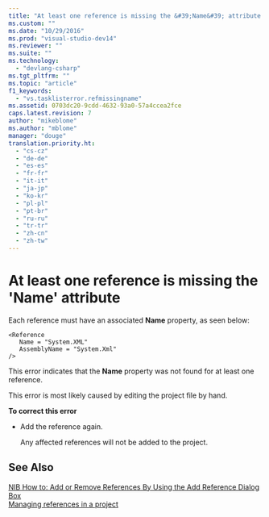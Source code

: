 ```yaml
---
title: "At least one reference is missing the &#39;Name&#39; attribute | Microsoft Docs"
ms.custom: ""
ms.date: "10/29/2016"
ms.prod: "visual-studio-dev14"
ms.reviewer: ""
ms.suite: ""
ms.technology: 
  - "devlang-csharp"
ms.tgt_pltfrm: ""
ms.topic: "article"
f1_keywords: 
  - "vs.tasklisterror.refmissingname"
ms.assetid: 0703dc20-9cdd-4632-93a0-57a4ccea2fce
caps.latest.revision: 7
author: "mikeblome"
ms.author: "mblome"
manager: "douge"
translation.priority.ht: 
  - "cs-cz"
  - "de-de"
  - "es-es"
  - "fr-fr"
  - "it-it"
  - "ja-jp"
  - "ko-kr"
  - "pl-pl"
  - "pt-br"
  - "ru-ru"
  - "tr-tr"
  - "zh-cn"
  - "zh-tw"
---
```

# At least one reference is missing the &#39;Name&#39; attribute
Each reference must have an associated **Name** property, as seen below:  
  
```  
<Reference  
   Name = "System.XML"  
   AssemblyName = "System.Xml"  
/>  
```  
  
 This error indicates that the **Name** property was not found for at least one reference.  
  
 This error is most likely caused by editing the project file by hand.  
  
 **To correct this error**  
  
-   Add the reference again.  
  
     Any affected references will not be added to the project.  
  
## See Also  
 [NIB How to: Add or Remove References By Using the Add Reference Dialog Box](http://msdn.microsoft.com/en-us/3bd75d61-f00c-47c0-86a2-dd1f20e231c9)   
 [Managing references in a project](../ide/managing-references-in-a-project.md)